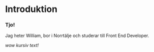 # Introduktion

### Tjo! 
Jag heter William, bor i Norrtälje och studerar till Front End Developer.


*wow kursiv text!* 
